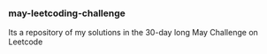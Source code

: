 ### may-leetcoding-challenge
Its a repository of my solutions in the 30-day long May Challenge on Leetcode
